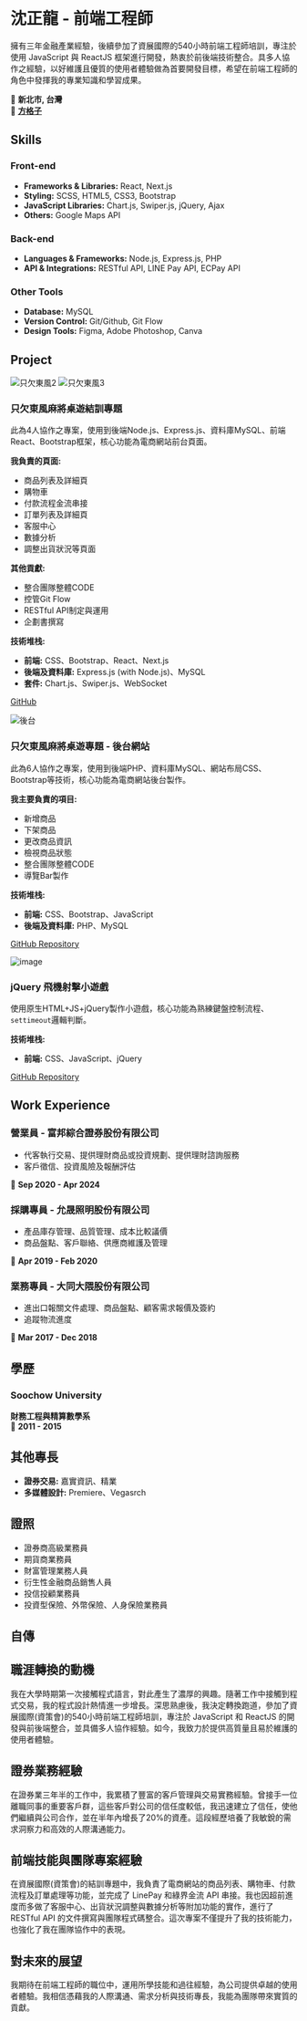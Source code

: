# 沈正龍 - 前端工程師

擁有三年金融產業經驗，後續參加了資展國際的540小時前端工程師培訓，專注於使用 JavaScript 與 ReactJS 框架進行開發，熱衷於前後端技術整合。具多人協作之經驗，以好維護且優質的使用者體驗做為首要開發目標，希望在前端工程師的角色中發揮我的專業知識和學習成果。

📍 **新北市, 台灣**  
📧 **[方格子](https://vocus.cc/salon/666faabffd897800010a73bf)**

## Skills

### Front-end
- **Frameworks & Libraries:** React, Next.js
- **Styling:** SCSS, HTML5, CSS3, Bootstrap
- **JavaScript Libraries:** Chart.js, Swiper.js, jQuery, Ajax
- **Others:** Google Maps API

### Back-end
- **Languages & Frameworks:** Node.js, Express.js, PHP
- **API & Integrations:** RESTful API, LINE Pay API, ECPay API

### Other Tools
- **Database:** MySQL
- **Version Control:** Git/Github, Git Flow
- **Design Tools:** Figma, Adobe Photoshop, Canva

## Project
![只欠東風2](https://github.com/user-attachments/assets/efa4d8c0-720c-471b-af0e-3aa58aab9d23)
![只欠東風3](https://github.com/user-attachments/assets/aefe9f2f-51e9-442b-bb95-4e10e736f6c4)


### 只欠東風麻將桌遊結訓專題
此為4人協作之專案，使用到後端Node.js、Express.js、資料庫MySQL、前端React、Bootstrap框架，核心功能為電商網站前台頁面。 

**我負責的頁面:**
- 商品列表及詳細頁
- 購物車
- 付款流程金流串接
- 訂單列表及詳細頁
- 客服中心
- 數據分析
- 調整出貨狀況等頁面

**其他貢獻:**
- 整合團隊整體CODE
- 控管Git Flow
- RESTful API制定與運用
- 企劃書撰寫

**技術堆栈:**
- **前端:** CSS、Bootstrap、React、Next.js
- **後端及資料庫:** Express.js (with Node.js)、MySQL
- **套件:** Chart.js、Swiper.js、WebSocket

[GitHub](https://github.com/bearlong/EastWind)

![後台](https://github.com/user-attachments/assets/6fac801a-ba5d-44cd-8bdd-c5a00793f807)

### 只欠東風麻將桌遊專題 - 後台網站 
此為6人協作之專案，使用到後端PHP、資料庫MySQL、網站布局CSS、Bootstrap等技術，核心功能為電商網站後台製作。

**我主要負責的項目:**
- 新增商品
- 下架商品
- 更改商品資訊
- 檢視商品狀態
- 整合團隊整體CODE
- 導覽Bar製作

**技術堆栈:**
- **前端:** CSS、Bootstrap、JavaScript 
- **後端及資料庫:** PHP、MySQL

[GitHub Repository](https://github.com/bearlong/mahjong)

![image](https://github.com/user-attachments/assets/e3ca1cf7-5bda-46d0-91a5-d3b31f13542e)

### jQuery 飛機射擊小遊戲 
使用原生HTML+JS+jQuery製作小遊戲，核心功能為熟練鍵盤控制流程、`settimeout`邏輯判斷。

**技術堆栈:**
- **前端:** CSS、JavaScript、jQuery

[GitHub Repository](https://github.com/bearlong/shootgame)

## Work Experience

### 營業員 - 富邦綜合證券股份有限公司
- 代客執行交易、提供理財商品或投資規劃、提供理財諮詢服務
- 客戶徵信、投資風險及報酬評估

📅 **Sep 2020 - Apr  2024**

### 採購專員 - 允晟照明股份有限公司
- 產品庫存管理、品質管理、成本比較議價
- 商品盤點、客戶聯絡、供應商維護及管理

📅 **Apr 2019 - Feb 2020**

### 業務專員 - 大同大隈股份有限公司
- 進出口報關文件處理、商品盤點、顧客需求報價及簽約
- 追蹤物流進度

📅 **Mar 2017 - Dec 2018**

## 學歷

### Soochow University
**財務工程與精算數學系**  
📅 **2011 - 2015**

## 其他專長
- **證券交易:** 嘉實資訊、精業
- **多媒體設計:** Premiere、Vegasrch

## 證照
- 證券商高級業務員
- 期貨商業務員
- 財富管理業務人員
- 衍生性金融商品銷售人員
- 投信投顧業務員
- 投資型保險、外幣保險、人身保險業務員

## 自傳

## 職涯轉換的動機

我在大學時期第一次接觸程式語言，對此產生了濃厚的興趣。隨著工作中接觸到程式交易，我的程式設計熱情進一步增長。深思熟慮後，我決定轉換跑道，參加了資展國際(資策會)的540小時前端工程師培訓，專注於 JavaScript 和 ReactJS 的開發與前後端整合，並具備多人協作經驗。如今，我致力於提供高質量且易於維護的使用者體驗。

## 證券業務經驗

在證券業三年半的工作中，我累積了豐富的客戶管理與交易實務經驗。曾接手一位離職同事的重要客戶群，這些客戶對公司的信任度較低，我迅速建立了信任，使他們繼續與公司合作，並在半年內增長了20%的資產。這段經歷培養了我敏銳的需求洞察力和高效的人際溝通能力。

## 前端技能與團隊專案經驗

在資展國際(資策會)的結訓專題中，我負責了電商網站的商品列表、購物車、付款流程及訂單處理等功能，並完成了 LinePay 和綠界金流 API 串接。我也因超前進度而多做了客服中心、出貨狀況調整與數據分析等附加功能的實作，進行了 RESTful API 的文件撰寫與團隊程式碼整合。這次專案不僅提升了我的技術能力，也強化了我在團隊協作中的表現。

## 對未來的展望

我期待在前端工程師的職位中，運用所學技能和過往經驗，為公司提供卓越的使用者體驗。我相信憑藉我的人際溝通、需求分析與技術專長，我能為團隊帶來實質的貢獻。
